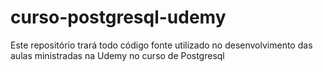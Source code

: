 # curso-postgresql-udemy
Este repositório trará todo código fonte utilizado no desenvolvimento das aulas ministradas na Udemy no curso de Postgresql
